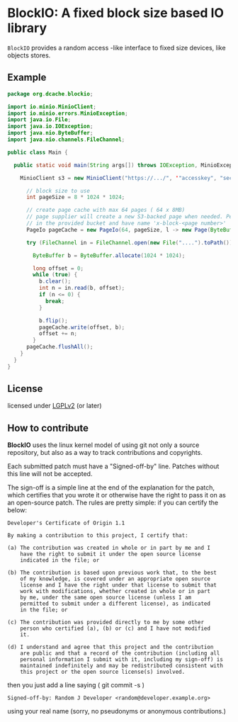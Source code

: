 # BlockIO: A fixed block size based IO library

`BlockIO` provides a random access -like  interface to fixed size devices, like objects stores.

## Example

```java
package org.dcache.blockio;

import io.minio.MinioClient;
import io.minio.errors.MinioException;
import java.io.File;
import java.io.IOException;
import java.nio.ByteBuffer;
import java.nio.channels.FileChannel;

public class Main {

  public static void main(String args[]) throws IOException, MinioException {

    MinioClient s3 = new MinioClient("https://.../", '"accesskey", "secretKey");

      // block size to use
      int pageSize = 8 * 1024 * 1024;

      // create page cache with max 64 pages ( 64 x 8MB)
      // page supplier will create a new S3-backed page when needed. Per-page s3 object will be stored
      // in the provided bucket and have name 'x-block-<page number>'
      PageIo pageCache = new PageIo(64, pageSize, l -> new Page(ByteBuffer.allocate(pageSize), new S3Block(s3, "data", "x-block-" + l)));

      try (FileChannel in = FileChannel.open(new File("....").toPath())) {

        ByteBuffer b = ByteBuffer.allocate(1024 * 1024);

        long offset = 0;
        while (true) {
          b.clear();
          int n = in.read(b, offset);
          if (n <= 0) {
            break;
          }

          b.flip();
          pageCache.write(offset, b);
          offset += n;
        }
      pageCache.flushAll();
    }
  }
}
```

## License

licensed under [LGPLv2](http://www.gnu.org/licenses/lgpl-2.0.txt "LGPLv2") (or later)

## How to contribute

**BlockIO** uses the linux kernel model of using git not only a source
repository, but also as a way to track contributions and copyrights.

Each submitted patch must have a "Signed-off-by" line.  Patches without
this line will not be accepted.

The sign-off is a simple line at the end of the explanation for the
patch, which certifies that you wrote it or otherwise have the right to
pass it on as an open-source patch.  The rules are pretty simple: if you
can certify the below:

```
Developer's Certificate of Origin 1.1

By making a contribution to this project, I certify that:

(a) The contribution was created in whole or in part by me and I
    have the right to submit it under the open source license
    indicated in the file; or

(b) The contribution is based upon previous work that, to the best
    of my knowledge, is covered under an appropriate open source
    license and I have the right under that license to submit that
    work with modifications, whether created in whole or in part
    by me, under the same open source license (unless I am
    permitted to submit under a different license), as indicated
    in the file; or

(c) The contribution was provided directly to me by some other
    person who certified (a), (b) or (c) and I have not modified
    it.

(d) I understand and agree that this project and the contribution
    are public and that a record of the contribution (including all
    personal information I submit with it, including my sign-off) is
    maintained indefinitely and may be redistributed consistent with
    this project or the open source license(s) involved.
```

then you just add a line saying ( git commit -s )

```
Signed-off-by: Random J Developer <random@developer.example.org>
```

using your real name (sorry, no pseudonyms or anonymous contributions.)